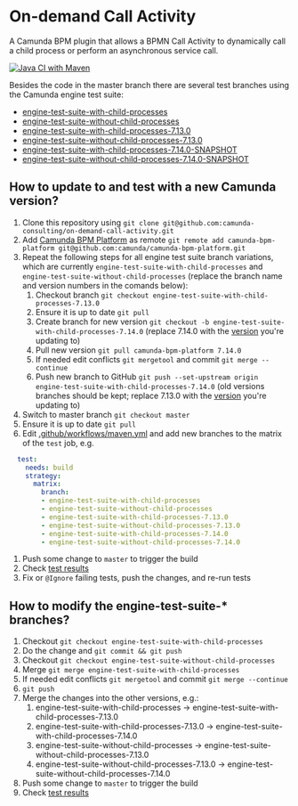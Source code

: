 # On-demand Call Activity
A Camunda BPM plugin that allows a BPMN Call Activity to dynamically call a child process or perform an asynchronous service call.

[![Java CI with Maven](https://github.com/camunda-consulting/on-demand-call-activity/workflows/Java%20CI%20with%20Maven/badge.svg)](https://github.com/camunda-consulting/on-demand-call-activity/actions)

Besides the code in the master branch there are several test branches using the Camunda engine test suite:
- [engine-test-suite-with-child-processes](https://github.com/camunda-consulting/on-demand-call-activity/tree/engine-test-suite-with-child-processes)
- [engine-test-suite-without-child-processes](https://github.com/camunda-consulting/on-demand-call-activity/tree/engine-test-suite-without-child-processes)
- [engine-test-suite-with-child-processes-7.13.0](https://github.com/camunda-consulting/on-demand-call-activity/tree/engine-test-suite-with-child-processes-7.13.0)
- [engine-test-suite-without-child-processes-7.13.0](https://github.com/camunda-consulting/on-demand-call-activity/tree/engine-test-suite-without-child-processes-7.13.0)
- [engine-test-suite-with-child-processes-7.14.0-SNAPSHOT](https://github.com/camunda-consulting/on-demand-call-activity/tree/engine-test-suite-with-child-processes-7.14.0-SNAPSHOT)
- [engine-test-suite-without-child-processes-7.14.0-SNAPSHOT](https://github.com/camunda-consulting/on-demand-call-activity/tree/engine-test-suite-without-child-processes-7.14.0-SNAPSHOT)

## How to update to and test with a new Camunda version?
1. Clone this repository using `git clone git@github.com:camunda-consulting/on-demand-call-activity.git`
1. Add [Camunda BPM Platform](https://github.com/camunda/camunda-bpm-platform/) as remote `git remote add camunda-bpm-platform git@github.com:camunda/camunda-bpm-platform.git`
1. Repeat the following steps for all engine test suite branch variations, which are currently `engine-test-suite-with-child-processes` and `engine-test-suite-without-child-processes` (replace the branch name and version numbers in the comands below):
    1. Checkout branch `git checkout engine-test-suite-with-child-processes-7.13.0`
    1. Ensure it is up to date `git pull`
    1. Create branch for new version `git checkout -b engine-test-suite-with-child-processes-7.14.0` (replace 7.14.0 with the [version](https://github.com/camunda/camunda-bpm-platform/tags) you're updating to)
    1. Pull new version `git pull camunda-bpm-platform 7.14.0`
    1. If needed edit conflicts `git mergetool` and commit `git merge --continue`
    1. Push new branch to GitHub `git push --set-upstream origin engine-test-suite-with-child-processes-7.14.0` (old versions branches should be kept; replace 7.13.0 with the [version](https://github.com/camunda/camunda-bpm-platform/tags) you're updating to)
1. Switch to master branch `git checkout master`
1. Ensure it is up to date `git pull`
1. Edit [.github/workflows/maven.yml](https://github.com/camunda-consulting/on-demand-call-activity/edit/master/.github/workflows/maven.yml) and add new branches to the matrix of the `test` job, e.g.
```yaml
  test:
    needs: build
    strategy:
      matrix:
        branch:
        - engine-test-suite-with-child-processes
        - engine-test-suite-without-child-processes
        - engine-test-suite-with-child-processes-7.13.0
        - engine-test-suite-without-child-processes-7.13.0
        - engine-test-suite-with-child-processes-7.14.0
        - engine-test-suite-without-child-processes-7.14.0
 ```
1. Push some change to `master` to trigger the build
1. Check [test results](https://github.com/camunda-consulting/on-demand-call-activity/actions)
1. Fix or `@Ignore` failing tests, push the changes, and re-run tests

## How to modify the engine-test-suite-* branches?
1. Checkout `git checkout engine-test-suite-with-child-processes`
1. Do the change and `git commit && git push`
1. Checkout `git checkout engine-test-suite-without-child-processes`
1. Merge `git merge engine-test-suite-with-child-processes`
1. If needed edit conflicts `git mergetool` and commit `git merge --continue`
1. `git push`
1. Merge the changes into the other versions, e.g.:
    1. engine-test-suite-with-child-processes -> engine-test-suite-with-child-processes-7.13.0
    1. engine-test-suite-with-child-processes-7.13.0 -> engine-test-suite-with-child-processes-7.14.0
    1. engine-test-suite-without-child-processes -> engine-test-suite-without-child-processes-7.13.0
    1. engine-test-suite-without-child-processes-7.13.0 -> engine-test-suite-without-child-processes-7.14.0
1. Push some change to `master` to trigger the build
1. Check [test results](https://github.com/camunda-consulting/on-demand-call-activity/actions)
